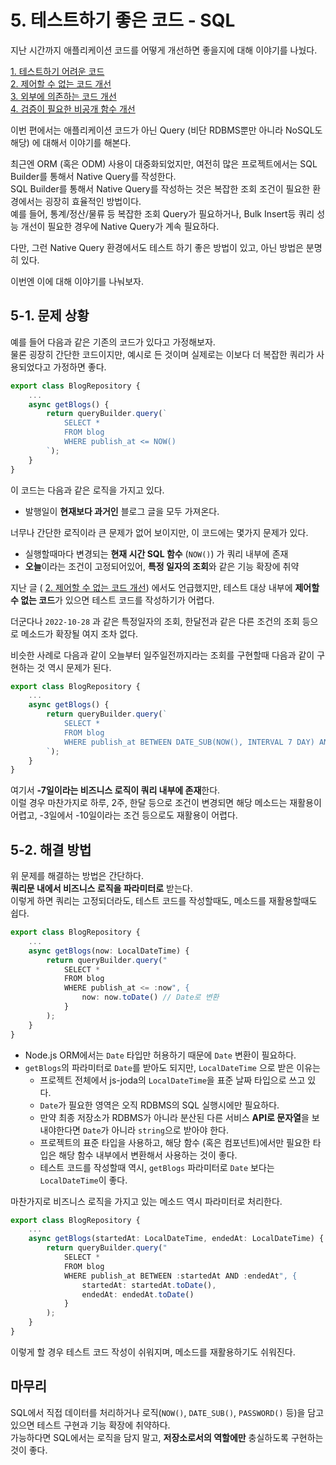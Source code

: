 # 5. 테스트하기 좋은 코드 - SQL

지난 시간까지 애플리케이션 코드를 어떻게 개선하면 좋을지에 대해 이야기를 나눴다.

[1. 테스트하기 어려운 코드](https://jojoldu.tistory.com/674)  
[2. 제어할 수 없는 코드 개선](https://jojoldu.tistory.com/676)  
[3. 외부에 의존하는 코드 개선](https://jojoldu.tistory.com/680)  
[4. 검증이 필요한 비공개 함수 개선](https://jojoldu.tistory.com/681)  

이번 편에서는 애플리케이션 코드가 아닌 Query (비단 RDBMS뿐만 아니라 NoSQL도 해당) 에 대해서 이야기를 해본다.  
  
최근엔 ORM (혹은 ODM) 사용이 대중화되었지만, 여전히 많은 프로젝트에서는 SQL Builder를 통해서 Native Query를 작성한다.  
SQL Builder를 통해서 Native Query를 작성하는 것은 복잡한 조회 조건이 필요한 환경에서는 굉장히 효율적인 방법이다.  
예를 들어, 통계/정산/물류 등 복잡한 조회 Query가 필요하거나, Bulk Insert등 쿼리 성능 개선이 필요한 경우에 Native Query가 계속 필요하다.      
  
다만, 그런 Native Query 환경에서도 테스트 하기 좋은 방법이 있고, 아닌 방법은 분명히 있다.  
  
이번엔 이에 대해 이야기를 나눠보자. 

## 5-1. 문제 상황

예를 들어 다음과 같은 기존의 코드가 있다고 가정해보자.  
물론 굉장히 간단한 코드이지만, 예시로 든 것이며 실제로는 이보다 더 복잡한 쿼리가 사용되었다고 가정하면 좋다.

```ts
export class BlogRepository {
	...
	async getBlogs() {
		return queryBuilder.query(`
			SELECT *
			FROM blog
			WHERE publish_at <= NOW()
		`);
	}
}
```

이 코드는 다음과 같은 로직을 가지고 있다.

* 발행일이 **현재보다 과거인** 블로그 글을 모두 가져온다.

너무나 간단한 로직이라 큰 문제가 없어 보이지만, 이 코드에는 몇가지 문제가 있다.

* 실행할때마다 변경되는 **현재 시간 SQL 함수** (`NOW()`) 가 쿼리 내부에 존재
* **오늘**이라는 조건이 고정되어있어, **특정 일자의 조회**와 같은 기능 확장에 취약

지난 글 ( [2. 제어할 수 없는 코드 개선](https://jojoldu.tistory.com/676)) 에서도 언급했지만, 테스트 대상 내부에 **제어할 수 없는 코드**가 있으면 테스트 코드를 작성하기가 어렵다.  
  
더군다나 `2022-10-28` 과 같은 특정일자의 조회, 한달전과 같은 다른 조건의 조회 등으로 메소드가 확장될 여지 조차 없다.  
  
비슷한 사례로 다음과 같이 오늘부터 일주일전까지라는 조회를 구현할때 다음과 같이 구현하는 것 역시 문제가 된다.

```ts
export class BlogRepository {
	...
	async getBlogs() {
		return queryBuilder.query(`
			SELECT *
			FROM blog
			WHERE publish_at BETWEEN DATE_SUB(NOW(), INTERVAL 7 DAY) AND NOW()
		`);
	}
}
```

여기서 **-7일이라는 비즈니스 로직이 쿼리 내부에 존재**한다.  
이럴 경우 마찬가지로 하루, 2주, 한달 등으로 조건이 변경되면 해당 메소드는 재활용이 어렵고, -3일에서 -10일이라는 조건 등으로도 재활용이 어렵다.  

## 5-2. 해결 방법

위 문제를 해결하는 방법은 간단하다.  
**쿼리문 내에서 비즈니스 로직을 파라미터로** 받는다.  
이렇게 하면 쿼리는 고정되더라도, 테스트 코드를 작성할때도, 메소드를 재활용할때도 쉽다.

```ts
export class BlogRepository {
	...
	async getBlogs(now: LocalDateTime) {
		return queryBuilder.query("
			SELECT *
			FROM blog
			WHERE publish_at <= :now", { 
				now: now.toDate() // Date로 변환
			}
		);
	}
}
```

* Node.js ORM에서는 `Date` 타입만 허용하기 때문에 `Date` 변환이 필요하다.
* `getBlogs`의 파라미터로 `Date`를 받아도 되지만, `LocalDateTime` 으로 받은 이유는
  * 프로젝트 전체에서 js-joda의 `LocalDateTime`을 표준 날짜 타입으로 쓰고 있다.
  * `Date`가 필요한 영역은 오직 RDBMS의 SQL 실행시에만 필요하다.
  * 만약 최종 저장소가 RDBMS가 아니라 분산된 다른 서비스 **API로 문자열**을 보내야한다면 `Date`가 아니라 `string`으로 받아야 한다.
  * 프로젝트의 표준 타입을 사용하고, 해당 함수 (혹은 컴포넌트)에서만 필요한 타입은 해당 함수 내부에서 변환해서 사용하는 것이 좋다.
  * 테스트 코드를 작성할때 역시, `getBlogs` 파라미터로 `Date` 보다는 `LocalDateTime`이 좋다.

마찬가지로 비즈니스 로직을 가지고 있는 메소드 역시 파라미터로 처리한다.

```ts
export class BlogRepository {
	...
	async getBlogs(startedAt: LocalDateTime, endedAt: LocalDateTime) {
		return queryBuilder.query("
			SELECT *
			FROM blog
			WHERE publish_at BETWEEN :startedAt AND :endedAt", { 
				startedAt: startedAt.toDate(),
				endedAt: endedAt.toDate()
			}
		);
	}
}
```

이렇게 할 경우 테스트 코드 작성이 쉬워지며, 메소드를 재활용하기도 쉬워진다.
## 마무리

SQL에서 직접 데이터를 처리하거나 로직(`NOW()`, `DATE_SUB()`, `PASSWORD()` 등)을 담고 있으면 테스트 구현과 기능 확장에 취약하다.  
가능하다면 SQL에서는 로직을 담지 말고, **저장소로서의 역할에만** 충실하도록 구현하는 것이 좋다.